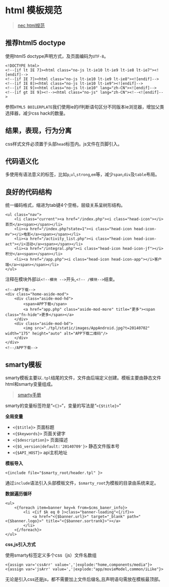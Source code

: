 # html 模板规范

> [nec html规范](http://nec.netease.com/standard/html-structure.html)

## 推荐html5 doctype

使用html5 doctype声明方式，及页面编码为`UTF-8`。

	<!DOCTYPE html>
	<!--[if lt IE 7]><html class="no-js lt-ie10 lt-ie9 lt-ie8 lt-ie7"><![endif]-->
	<!--[if IE 7]><html class="no-js lt-ie10 lt-ie9 lt-ie8"><![endif]-->
	<!--[if IE 8]><html class="no-js lt-ie10 lt-ie9"><![endif]-->
	<!--[if IE 9]><html class="no-js lt-ie10" lang="zh-CN"><![endif]-->
	<!--[if gt IE 9]><!--><html class="no-js" lang="zh-CN"><!--<![endif]-->

参照`HTML5 BOILERPLATE`我们使用ie的if判断语句区分不同版本ie浏览器，增加父类选择器，减少css hack的数量。

## 结果，表现，行为分离

css样式文件必须置于头部`head`标签内。js文件在页脚引入。

## 代码语义化
多使用有语法意义的标签，比如`p`,`ul`,`strong`,`em`等，减少`span`,`div`及`table`布局。

## 良好的代码结构

统一编码格式，缩进为tab键4个空格，层级关系呈树形结构。

	<ul class="nav">
        <li class="current"><a href="/index.php"><i class="head-icon"></i>首页</a><span></span></li>
        <li><a href="/index.php?state=1"><i class="head-icon head-icon-mv"></i>电影</a><span></span></li>
        <li><a href="/activity_list.php"><i class="head-icon head-icon-act"></i>活动</a><span></span></li>
        <li><a href="/integral.php"><i class="head-icon head-icon-jf"></i>积分</a><span></span></li>
        <li><a href="/app.php"><i class="head-icon head-icon-app"></i>客户端</a><span></span></li>
    </ul>


注释在模块外部以`<!--模块 -->`开头,`<!-- /模块-->`结束。

	<!--APP下载-->
    <div class="home-aside-mod">
        <div class="aside-mod-hd">
            <span>APP下载</span>
            <a href="app.php" class="aside-mod-more" title="更多"><span class="fn-hide">更多</span></a>
        </div>
        <div class="aside-mod-bd">
            <img src="./tpl/static/images/AppAndroid.jpg?t=20140702" width="175" height="auto" alt="APP下载二维码"/>
        </div>
    </div>
    <!--/APP下载-->

## smarty模板

smarty模板主要以`.tpl`结尾的文件，文件由后端定义创建。模板主要由静态文件html和smarty变量组成。

> [smarty手册](http://www.smarty.net/docs/zh_CN/)

smarty的变量标签符是“`<{}>`”，变量的写法是“`<{$title}>`”

**全局变量**

* `<{$title}>` 页面标题
* `<{$keywords}>` 页面关键字
* `<{$description}>` 页面描述
* `<{$G_version|default:'20140709'}>` 静态文件版本号
* `<{$API_HOST}>` api主机地址

**模板导入**

	<{include file="$smarty_root/header.tpl" }>

通过`include`语法引入头部模板文件，`$smarty_root`为模板的目录由系统来定。

**数据遍历循环**

	<ul>
	    <{foreach item=banner key=k from=$cms_baner_info}>
	        <li <{if $k eq 0 }>class="banner-loading"<{/if}>>
	            <a href="<{$banner.url}>" target="_blank" path="<{$banner.logo}>" title="<{$banner.sortrank}>"></a>
	        </li>
	    <{/foreach}>
	</ul>

**css,js引入方式**

使用smarty标签定义多个css（js）文件名数组

	<{assign var='cssArr' value=','|explode:"home,components/media"}>
	<{assign var='jsArr' value=','|explode:"app/movieModel,common/iLike"}>

无论是引入css还是js，都不需要加上文件后缀名,且声明语句需放在模板最顶部。